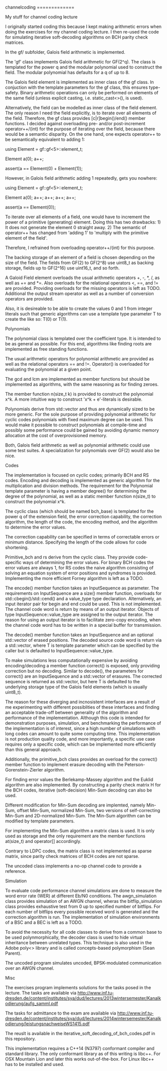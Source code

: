 channelcoding =============

My stuff for channel coding lecture

I originally started coding this because I kept making arithmetic errors when
doing the exercises for my channel coding lecture.  I then re-used the code for
simulating iterative soft-decoding algorithms on BCH parity check matrices.

In the gf/ subfolder, Galois field arithmetic is implemented.

The 'gf' class implements Galois field arithmetic for GF(2^q). The class is
templated for the power q and the modular polynomial used to construct the
field.  The modular polynomial has defaults for a q of up to 8.

The Galois field element is implemented as inner class of the gf class.  In
conjuction with the template parameters for the gf class, this ensures
type-safety. Binary arithmetic operations can only be performed on elements of
the same field (unless explicit casting, i.e. static_cast<>(), is used).

Alternatively, the field can be modelled as inner class of the field element.
The only reason I need the field explicitly, is to iterate over all elements of
the field. Therefore, the gf class provides [c|r]begin()/end() member
functions. I decided against overloading pre- and/or post-increment
operator++/(int) for the purpose of iterating over the field, because there
would be a semantic disparity. On the one hand, one expects operator++ to be
semantically equivalent to adding 1:

using Element = gf::gf<5>::element_t;

Element a(0); a++;

assert(a == Element(0) + Element(1));

However, in Galois field arithmetic adding 1 repeatedly, gets you nowhere:

using Element = gf::gf<5>::element_t;

Element a(0); a++; a++; a++; a++;

assert(a == Element(0));

To iterate over all elements of a field, one would have to increment the power
of a primitive (generating) element.  Doing this has two drawbacks: 1) It does
not generate the element 0 straight away.  2) The semantic of operator++ has
changed from 'adding 1' to 'multiply with the primitive element of the field'.

Therefore, I refrained from overloading operator++/(int) for this purpose.

The backing storage of an element of a field is chosen depending on the size of
the field.  The fields from GF(2) to GF(2^8) use uint8_t as backing storage,
fields up to GF(2^16) use uint16_t, and so forth.

A Galoid Field element overloads the usual arithmetic operators +, -, *, /, as
well as += and *=.  Also overloads for the relational operators <, ==, and !=
are provided. Providing overloads for the missing operators is left as TODO.
Additional the output stream operator as well as a number of conversion
operators are provided.

Also, it is desireable to be able to create the values 0 and 1 from integer
literals such that generic algorithms can use a template type parameter T to
create the like so: T(0) or T(1).

Polynomials

The polynomial class is templated over the coefficient type. It is intended to
be as general as possible. For this end, algorithms like finding roots are
implemented as free standing functions.

The usual arithmetic operators for polynomial arithmetic are provided as well
as the relational operators == and !=. Operator() is overloaded for evaluating
the polynomial at a given point.

The gcd and lcm are implemented as member functions but should be implemented
as algorithms, with the same reasoning as for finding zeroes.

The member function n(size_t k) is provided to construct the polynomial x^k. A
more intuitive way to construct 'x^k + e'-literals is desirable.

Polynomials derive from std::vector and thus are dynamically sized to be more
generic. For the sole purpose of providing polynomial arithmetic for cyclic
codes polynomials with fixed maximum degree can be used. This would make it
possible to construct polynomials at compile-time and possibly some performance
could be gained by avoiding dynamic memory allocation at the cost of
overprovisioned memory.

Both, Galois field arithmetic as well as polynomial arithmetic could use some
test suites. A specialization for polynomials over GF(2) would also be nice.

Codes

The implementation is focused on cyclic codes; primarily BCH and RS codes.
Encoding and decoding is implemented as generic algorithm for the
multiplication and division methods. The requirement for the Polynomial
template parameter is having a member degree() for determining the degree of
the polynomial, as well as a static member function n(size_t) to construct the
polynomial x^k.

The cyclic class (which should be named bch_base) is templated for the power q
of the extension field, the error correction capability, the correction
algorithm, the length of the code, the encoding method, and the algorithm to
determine the error values.

The correction capability can be specified in terms of correctable errors or
minimum distance. Specifying the length of the code allows for code shortening.

Primitive_bch and rs derive from the cyclic class. They provide code-specific
ways of determining the error values. For binary BCH codes the error values are
always 1, for RS codes the naive algorithm consisting of solving an equation
system of error positions and syndromes is provided. Implementing the more
efficient Forney algorithm is left as a TODO.

The encode() member function takes an InputSequence as parameter. The
requirements on InputSequence are a size() member function, overloads for
std::cbegin()/std::cend() and a value_type type declaration.  Alternatively, an
input iterator pair for begin and end could be used. This is not implemented.
The channel code word is return by means of an output iterator. Objects of type
InputSequence::value_type are assigned to the output iterator.
The reason for using an output iterator is to facilitate zero-copy encoding,
when the channel code word has to be written in a special buffer for
transmission.

The decode() member function takes an InputSequence and an optional
std::vector<unsigned> of erased positions. The decoded source code word is
return via a std::vector<T>, where T is template parameter which can be
specified by the caller but is defaulted to InputSequence::value_type.

To make simulations less computationally expensive by avoiding
encoding/decoding a member function correct() is exposed, only providing
correction but no decoding. Similar to decode(), the parameters for correct()
are an InputSequence and a std::vector of erasures. The corrected sequence is
returned as std::vector<T>, but here T is defaulted to the underlying storage
type of the Galois field elements (which is usually uint8_t).

The reason for these diverging and incnosistent interfaces are a result of me
experimenting with different possiblities of these interfaces and finding an
acceptable trade-off between generality of the algorithm and performance of the
implementation.  Although this code is intended for demonstration purposes,
simulation, and benchmarking the performance of the implementation is of
interest, since a high number of simulations with long codes can amount to
quite some computing time.
This implementation is not production quality code, and more importantly, a
specific use case requires only a specific code, which can be implemented more
efficiently than this general approach.

Additionally, the primitive_bch class provides an overload for the correct()
member function to implement erasure decoding with the
Peterson-Gorenstein-Zierler algorithm.

For finding error values the Berlekamp-Massey algorithm and the Euklid
algorithm are also implemented. By constructing a parity check matrix H for the
BCH codes, iterative (soft-decision) Min-Sum decoding can also be used.

Different modification for Min-Sum decoding are implemted, namely Min-Sum,
offset Min-Sum, normalized Min-Sum, two versions of self-correcting Min-Sum and
2D-normalized Min-Sum.
The Min-Sum algorithm can be modified by template parameters.

For implementing the Min-Sum algorithm a matrix class is used. It is only used
as storage and the only requirement are the member functions at(size_t) and
operator[] accordingly.

Contrary to LDPC codes, the matrix class is not implemented as sparse matrix,
since parity check matrices of BCH codes are not sparse.

The uncoded class implements a no-op channel code to provide a reference.

Simulation

To evaluate code performance channel simulations are done to measure the word
error rate (WER) at different Eb/N0 conditions.  The awgn_simulation class
provides simulation of an AWGN channel, wheras the bitflip_simulation class
provides exhaustive test from 0 up to specified number of bitflips. For each
number of bitflips every possible received word is generated and the correction
algorithm is run.
The implementation of simulation environments of a BSC and a BEC is left as a
TODO.

To avoid the necessity for all code classes to derive from a common base to be
used polynmorphically, the decoder class is used to hide virtual inheritance
between unrelated types. This technique is also used in the Adobe poly<>
library and is called concepts-based polymorphism (Sean Parent).

The uncoded program simulates uncoded, BPSK-modulated communication over an
AWGN channel.

Misc

The exercises program implements solutions for the tasks posed in the lecture.
The tasks are available via
http://www.inf.tu-dresden.de/content/institutes/sya/dud/lectures/2013wintersemester/Kanalkodierung/aufg_samml.pdf

The tasks for admittance to the exam are available via 
http://www.inf.tu-dresden.de/content/institutes/sya/dud/lectures/2014wintersemester/Kanalkodierung/leistungsnachweiseWS1415.pdf

The reuslt is available in the iterative_soft_decoding_of_bch_codes.pdf in this repository.

This implementation requires a C++14 (N3797) conformant compiler and standard
library.  The only conformant library as of this writing is libc++. For OSX
Mountain Lion and later this works out-of-the-box. For Linux libc++ has to be
installed and used.
